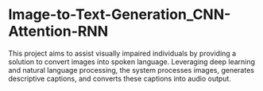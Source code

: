 # Image-to-Text-Generation_CNN-Attention-RNN
This project aims to assist visually impaired individuals by providing a solution to convert images into spoken language. Leveraging deep learning and natural language processing, the system processes images, generates descriptive captions, and converts these captions into audio output.
